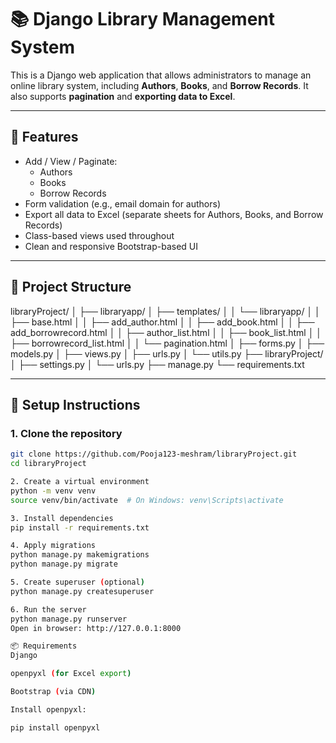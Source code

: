 # 📚 Django Library Management System

This is a Django web application that allows administrators to manage an online library system, including **Authors**, **Books**, and **Borrow Records**. It also supports **pagination** and **exporting data to Excel**.

---

## 🚀 Features

- Add / View / Paginate:
  - Authors
  - Books
  - Borrow Records
- Form validation (e.g., email domain for authors)
- Export all data to Excel (separate sheets for Authors, Books, and Borrow Records)
- Class-based views used throughout
- Clean and responsive Bootstrap-based UI

---

## 📂 Project Structure

libraryProject/
│
├── libraryapp/
│   ├── templates/
│   │   └── libraryapp/
│   │       ├── base.html
│   │       ├── add_author.html
│   │       ├── add_book.html
│   │       ├── add_borrowrecord.html
│   │       ├── author_list.html
│   │       ├── book_list.html
│   │       ├── borrowrecord_list.html
│   │       └── pagination.html
│   ├── forms.py
│   ├── models.py
│   ├── views.py
│   ├── urls.py
│   └── utils.py
├── libraryProject/
│   ├── settings.py
│   └── urls.py
├── manage.py
└── requirements.txt



---

## 🔧 Setup Instructions

### 1. Clone the repository

```bash
git clone https://github.com/Pooja123-meshram/libraryProject.git
cd libraryProject

2. Create a virtual environment
python -m venv venv
source venv/bin/activate  # On Windows: venv\Scripts\activate

3. Install dependencies
pip install -r requirements.txt

4. Apply migrations
python manage.py makemigrations
python manage.py migrate

5. Create superuser (optional)
python manage.py createsuperuser

6. Run the server
python manage.py runserver
Open in browser: http://127.0.0.1:8000

📦 Requirements
Django

openpyxl (for Excel export)

Bootstrap (via CDN)

Install openpyxl:

pip install openpyxl
 
 
